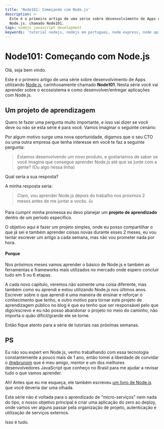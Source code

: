 ```yaml
---
title: 'Node101: Começando com Node.js'
description: >-
  Este é o primeiro artigo de uma série sobre desenvolvimento de Apps utilizando
  Node.js. chamado Node101.
tags: nodejs javascript development
keywords: 'tutorial nodejs, nodejs em portugues, node express, node api'
---
```

# Node101: Começando com Node.js

Olá, seja bem vindo.

Este é o primeiro artigo de uma série sobre desenvolvimento de Apps utilizando [Node.js](https://nodejs.org/en/), carinhosamente chamado **Node101**. Nesta série você vai aprender sobre o ecossistema e como desenvolver/entregar aplicações com Node.js.

## Um projeto de aprendizagem

Quero te fazer uma pergunta muito importante, e isso vai dizer se você deve ou não se esta série é para você. Vamos imaginar o seguinte cenário:

Por algum motivo surge uma nova oportunidade, digamos que o seu CTO ou uma outra empresa que tenha interesse em você te faz a seguinte pergunta:

> Estamos desenvolvendo um novo produto, e gostaríamos de saber se você imagina que consegue aprender Node.js até que se junte com a gente? (Ou algo nessa linha)

Qual seria a sua resposta?

A minha resposta seria: 

> Claro, vou aprender Node.js depois do trabalho nos próximos 2 meses antes de me juntar a vocês. 👍

Para cumprir minha promessa eu devo planejar um **projeto de aprendizado** dentro de um período especifico.

O objetivo aqui é fazer um projeto simples, onde eu posso compartilhar o que já sei e também aprender coisas novas durante esses 2 meses, eu vou tentar escrever um artigo a cada semana, mas não vou prometer nada por hora.

#### Porque

Nos próximos meses vamos aprender o básico de Node.js e também as ferramentas e frameworks mais utilizados no mercado onde espero concluir tudo em 5 ou 6 etapas.

A cada novo capitulo, veremos não somente uma coisa diferente, mas também como eu aprendi e estou utilizando Node.js nos últimos anos. Escrever sobre o que aprendi é uma maneira de ensinar e reforçar o conhecimento que tenho, e outro motivo para tornar este projeto de aprendizagem público no blog é que eu tenho que ser responsável pelo que digo/escrevo e eu não posso abandonar o projeto no meio do caminho, não importa o quão difícil/grande ele se torne.

Então fique atento para a série de tutoriais nas próximas semanas.

## PS

Eu não sou expert em Node.js, venho trabalhando com essa tecnologia constantemente a pouco mais de 1 ano, então tomei a liberdade de convidar o [@wbrunom](https://twitter.com/wbrunom) que é meu amigo, mentor e um dos melhores desenvolvedores JavaScript que conheço no Brasil  para me ajudar a revisar tudo o que vamos aprender.

Ah! Antes que eu me esqueça, ele também escreveu [um livro de Node.js](http://www.novatec.com.br/livros/nodejs/) que você deveria dar uma olhada.

Esta série não é voltada para o aprendizado de "micro-serviços" nem nada do tipo, o nosso objetivo principal é criar uma aplicação do zero ao deploy, onde vamos ver alguns passar pela organização de projeto, autenticação e utilização de serviços externos.

Isso é tudo.
